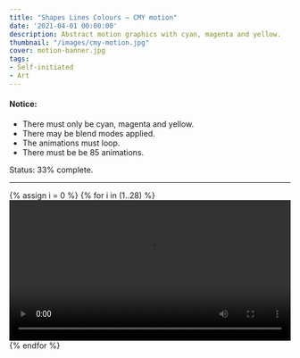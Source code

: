 ```yaml
---
title: "Shapes Lines Colours – CMY motion"
date: '2021-04-01 00:00:00'
description: Abstract motion graphics with cyan, magenta and yellow.
thumbnail: "/images/cmy-motion.jpg"
cover: motion-banner.jpg
tags:
- Self-initiated
- Art
---
```


#### Notice:

* There must only be cyan, magenta and yellow.
* There may be blend modes applied.
* The animations must loop.
* There must be be 85 animations.

Status: 33% complete.

---

<div class="grid wide">
	{% assign i = 0 %}
	{% for i in (1..28) %}
	<video width="100%" controls loop>
	<source src="https://res.cloudinary.com/dp5mvntv7/video/upload/v1617879457/phase4/{{ i }}.mov" type="video/mp4">
	</video>
	{% endfor %}
</div>
